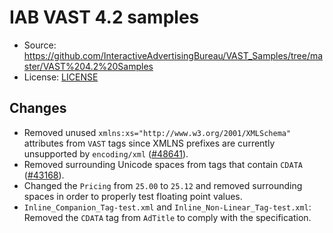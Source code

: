 # IAB VAST 4.2 samples

* Source: https://github.com/InteractiveAdvertisingBureau/VAST_Samples/tree/master/VAST%204.2%20Samples
* License: [LICENSE](LICENSE)

## Changes

* Removed unused `xmlns:xs="http://www.w3.org/2001/XMLSchema"` attributes from `VAST` tags since XMLNS prefixes are currently unsupported by `encoding/xml` ([#48641](https://github.com/golang/go/pull/48641)).
* Removed surrounding Unicode spaces from tags that contain `CDATA` ([#43168](https://github.com/golang/go/issues/43168)).
* Changed the `Pricing` from `25.00` to `25.12` and removed surrounding spaces in order to properly test floating point values.
* `Inline_Companion_Tag-test.xml` and `Inline_Non-Linear_Tag-test.xml`: Removed the `CDATA` tag from `AdTitle` to comply with the specification.
